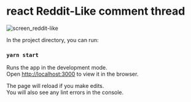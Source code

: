 # react Reddit-Like comment thread

![screen_reddit-like](https://user-images.githubusercontent.com/40322999/135483434-dad41bea-ff6a-4111-88bc-c1acaf9c42b7.png)

In the project directory, you can run:

### `yarn start`

Runs the app in the development mode.\
Open [http://localhost:3000](http://localhost:3000) to view it in the browser.

The page will reload if you make edits.\
You will also see any lint errors in the console.

